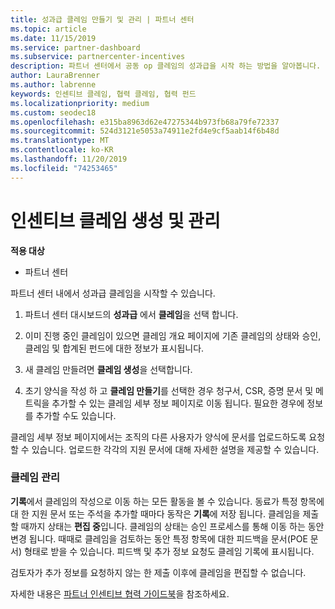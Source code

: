 ```yaml
---
title: 성과급 클레임 만들기 및 관리 | 파트너 센터
ms.topic: article
ms.date: 11/15/2019
ms.service: partner-dashboard
ms.subservice: partnercenter-incentives
description: 파트너 센터에서 공동 op 클레임의 성과급을 시작 하는 방법을 알아봅니다. 검색 기록에서 클레임 형성에 해당되는 모든 활동을 볼 수 있습니다.
author: LauraBrenner
ms.author: labrenne
keywords: 인센티브 클레임, 협력 클레임, 협력 펀드
ms.localizationpriority: medium
ms.custom: seodec18
ms.openlocfilehash: e315ba8963d62e47275344b973fb68a79fe72337
ms.sourcegitcommit: 524d3121e5053a74911e2fd4e9cf5aab14f6b48d
ms.translationtype: MT
ms.contentlocale: ko-KR
ms.lasthandoff: 11/20/2019
ms.locfileid: "74253465"
---
```

# <a name="create-and-manage-an-incentives-claim"></a>인센티브 클레임 생성 및 관리

**적용 대상**
- 파트너 센터

파트너 센터 내에서 성과급 클레임을 시작할 수 있습니다. 

1. 파트너 센터 대시보드의 **성과급** 에서 **클레임**을 선택 합니다.

2.  이미 진행 중인 클레임이 있으면 클레임 개요 페이지에 기존 클레임의 상태와 승인, 클레임 및 합계된 펀드에 대한 정보가 표시됩니다.

3.  새 클레임 만들려면 **클레임 생성**을 선택합니다.

4.  초기 양식을 작성 하 고 **클레임 만들기**를 선택한 경우 청구서, CSR, 증명 문서 및 메트릭을 추가할 수 있는 클레임 세부 정보 페이지로 이동 됩니다. 필요한 경우에 정보를 추가할 수도 있습니다.

클레임 세부 정보 페이지에서는 조직의 다른 사용자가 양식에 문서를 업로드하도록 요청할 수 있습니다. 업로드한 각각의 지원 문서에 대해 자세한 설명을 제공할 수 있습니다. 

### <a name="manage-your-claims"></a>클레임 관리

**기록**에서 클레임의 작성으로 이동 하는 모든 활동을 볼 수 있습니다. 동료가 특정 항목에 대 한 지원 문서 또는 주석을 추가할 때마다 동작은 **기록**에 저장 됩니다. 클레임을 제출할 때까지 상태는 **편집 중**입니다. 클레임의 상태는 승인 프로세스를 통해 이동 하는 동안 변경 됩니다. 때때로 클레임을 검토하는 동안 특정 항목에 대한 피드백을 문서(POE 문서) 형태로 받을 수 있습니다. 피드백 및 추가 정보 요청도 클레임 기록에 표시됩니다. 

검토자가 추가 정보를 요청하지 않는 한 제출 이후에 클레임을 편집할 수 없습니다.

자세한 내용은 [파트너 인센티브 협력 가이드북](https://assets.microsoft.com/coop-guidebook.pdf)을 참조하세요.
